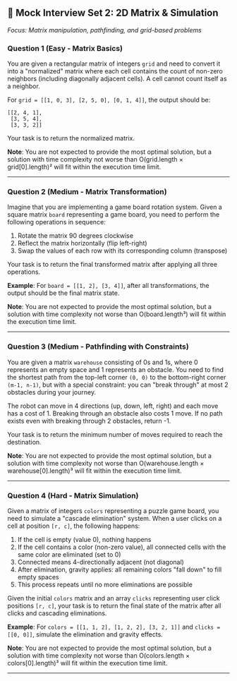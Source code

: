 ## 🎯 Mock Interview Set 2: **2D Matrix & Simulation**
*Focus: Matrix manipulation, pathfinding, and grid-based problems*

### **Question 1 (Easy - Matrix Basics)**
You are given a rectangular matrix of integers `grid` and need to convert it into a "normalized" matrix where each cell contains the count of non-zero neighbors (including diagonally adjacent cells). A cell cannot count itself as a neighbor.

For `grid = [[1, 0, 3], [2, 5, 0], [0, 1, 4]]`, the output should be:
```
[[2, 4, 1],
 [3, 5, 4], 
 [3, 3, 2]]
```

Your task is to return the normalized matrix.

**Note**: You are not expected to provide the most optimal solution, but a solution with time complexity not worse than O(grid.length × grid[0].length)² will fit within the execution time limit.

---

### **Question 2 (Medium - Matrix Transformation)**
Imagine that you are implementing a game board rotation system. Given a square matrix `board` representing a game board, you need to perform the following operations in sequence:

1. Rotate the matrix 90 degrees clockwise
2. Reflect the matrix horizontally (flip left-right)
3. Swap the values of each row with its corresponding column (transpose)

Your task is to return the final transformed matrix after applying all three operations.

**Example**: For `board = [[1, 2], [3, 4]]`, after all transformations, the output should be the final matrix state.

**Note**: You are not expected to provide the most optimal solution, but a solution with time complexity not worse than O(board.length³) will fit within the execution time limit.

---

### **Question 3 (Medium - Pathfinding with Constraints)**
You are given a matrix `warehouse` consisting of 0s and 1s, where 0 represents an empty space and 1 represents an obstacle. You need to find the shortest path from the top-left corner `(0, 0)` to the bottom-right corner `(m-1, n-1)`, but with a special constraint: you can "break through" at most 2 obstacles during your journey.

The robot can move in 4 directions (up, down, left, right) and each move has a cost of 1. Breaking through an obstacle also costs 1 move. If no path exists even with breaking through 2 obstacles, return -1.

Your task is to return the minimum number of moves required to reach the destination.

**Note**: You are not expected to provide the most optimal solution, but a solution with time complexity not worse than O(warehouse.length × warehouse[0].length)³ will fit within the execution time limit.

---

### **Question 4 (Hard - Matrix Simulation)**
Given a matrix of integers `colors` representing a puzzle game board, you need to simulate a "cascade elimination" system. When a user clicks on a cell at position `[r, c]`, the following happens:

1. If the cell is empty (value 0), nothing happens
2. If the cell contains a color (non-zero value), all connected cells with the same color are eliminated (set to 0)
3. Connected means 4-directionally adjacent (not diagonal)
4. After elimination, gravity applies: all remaining colors "fall down" to fill empty spaces
5. This process repeats until no more eliminations are possible

Given the initial `colors` matrix and an array `clicks` representing user click positions `[r, c]`, your task is to return the final state of the matrix after all clicks and cascading eliminations.

**Example**: For `colors = [[1, 1, 2], [1, 2, 2], [3, 2, 1]]` and `clicks = [[0, 0]]`, simulate the elimination and gravity effects.

**Note**: You are not expected to provide the most optimal solution, but a solution with time complexity not worse than O(colors.length × colors[0].length)³ will fit within the execution time limit.

---